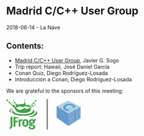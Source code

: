 # Madrid C/C++ User Group
2018-06-14 - La Nave

## Contents:
- [Madrid C/C++ User Group](MadridCCppUG.pdf), Javier G. Sogo
- Trip report: Hawaii, José Daniel García
- Conan Quiz, Diego Rodríguez-Losada
- Introducción a Conan, Diego Rodríguez-Losada

We are grateful to the sponsors of this meeting:  

<img src="../assets/sponsor-logos/jfrog_conan.png" alt="JFrog | Conan" width="200"/>
  
